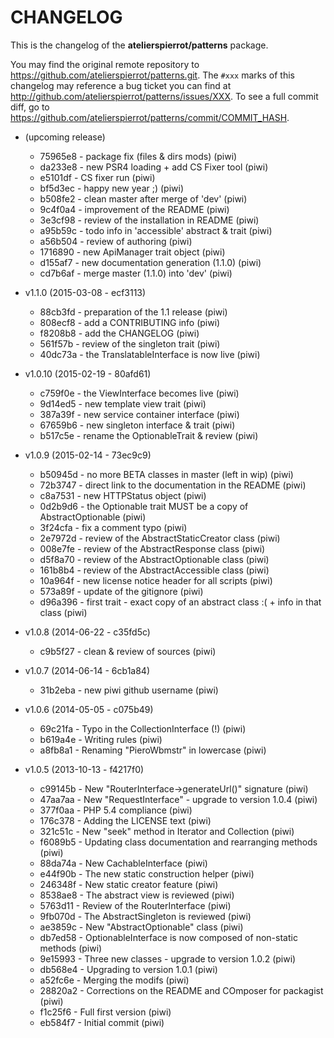 # CHANGELOG

This is the changelog of the **atelierspierrot/patterns** package.

You may find the original remote repository to <https://github.com/atelierspierrot/patterns.git>.
The `#xxx` marks of this changelog may reference a bug ticket you can find at 
<http://github.com/atelierspierrot/patterns/issues/XXX>. To see a full commit diff, 
go to <https://github.com/atelierspierrot/patterns/commit/COMMIT_HASH>.

* (upcoming release)

    * 75965e8 - package fix (files & dirs mods) (piwi)
    * da233e8 - new PSR4 loading + add CS Fixer tool (piwi)
    * e5101df - CS fixer run (piwi)
    * bf5d3ec - happy new year ;) (piwi)
    * b508fe2 - clean master after merge of 'dev' (piwi)
    * 9c4f0a4 - improvement of the README (piwi)
    * 3e3cf98 - review of the installation in README (piwi)
    * a95b59c - todo info in 'accessible' abstract & trait (piwi)
    * a56b504 - review of authoring (piwi)
    * 1716890 - new ApiManager trait object (piwi)
    * d155af7 - new documentation generation (1.1.0) (piwi)
    * cd7b6af - merge master (1.1.0) into 'dev' (piwi)

* v1.1.0 (2015-03-08 - ecf3113)

    * 88cb3fd - preparation of the 1.1 release (piwi)
    * 808ecf8 - add a CONTRIBUTING info (piwi)
    * f8208b8 - add the CHANGELOG (piwi)
    * 561f57b - review of the singleton trait (piwi)
    * 40dc73a - the TranslatableInterface is now live (piwi)

* v1.0.10 (2015-02-19 - 80afd61)

    * c759f0e - the ViewInterface becomes live (piwi)
    * 9d14ed5 - new template view trait (piwi)
    * 387a39f - new service container interface (piwi)
    * 67659b6 - new singleton interface & trait (piwi)
    * b517c5e - rename the OptionableTrait & review (piwi)

* v1.0.9 (2015-02-14 - 73ec9c9)

    * b50945d - no more BETA classes in master (left in wip) (piwi)
    * 72b3747 - direct link to the documentation in the README (piwi)
    * c8a7531 - new HTTPStatus object (piwi)
    * 0d2b9d6 - the Optionable trait MUST be a copy of AbstractOptionable (piwi)
    * 3f24cfa - fix a comment typo (piwi)
    * 2e7972d - review of the AbstractStaticCreator class (piwi)
    * 008e7fe - review of the AbstractResponse class (piwi)
    * d5f8a70 - review of the AbstractOptionable class (piwi)
    * 161b8b4 - review of the AbstractAccessible class (piwi)
    * 10a964f - new license notice header for all scripts (piwi)
    * 573a89f - update of the gitignore (piwi)
    * d96a396 - first trait - exact copy of an abstract class :( + info in that class (piwi)

* v1.0.8 (2014-06-22 - c35fd5c)

    * c9b5f27 - clean & review of sources (piwi)

* v1.0.7 (2014-06-14 - 6cb1a84)

    * 31b2eba - new piwi github username (piwi)

* v1.0.6 (2014-05-05 - c075b49)

    * 69c21fa - Typo in the CollectionInterface (!) (piwi)
    * b619a4e - Writing rules (piwi)
    * a8fb8a1 - Renaming "PieroWbmstr" in lowercase (piwi)

* v1.0.5 (2013-10-13 - f4217f0)

    * c99145b - New "RouterInterface->generateUrl()" signature (piwi)
    * 47aa7aa - New "RequestInterface" - upgrade to version 1.0.4 (piwi)
    * 377f0aa - PHP 5.4 compliance (piwi)
    * 176c378 - Adding the LICENSE text (piwi)
    * 321c51c - New "seek" method in Iterator and Collection (piwi)
    * f6089b5 - Updating class documentation and rearranging methods (piwi)
    * 88da74a - New CachableInterface (piwi)
    * e44f90b - The new static construction helper (piwi)
    * 246348f - New static creator feature (piwi)
    * 8538ae8 - The abstract view is reviewed (piwi)
    * 5763d11 - Review of the RouterInterface (piwi)
    * 9fb070d - The AbstractSingleton is reviewed (piwi)
    * ae3859c - New "AbstractOptionable" class (piwi)
    * db7ed58 - OptionableInterface is now composed of non-static methods (piwi)
    * 9e15993 - Three new classes - upgrade to version 1.0.2 (piwi)
    * db568e4 - Upgrading to version 1.0.1 (piwi)
    * a52fc6e - Merging the modifs (piwi)
    * 28820a2 - Corrections on the README and COmposer for packagist (piwi)
    * f1c25f6 - Full first version (piwi)
    * eb584f7 - Initial commit (piwi)

